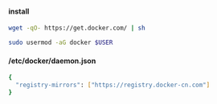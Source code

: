 #### install
```sh
wget -qO- https://get.docker.com/ | sh

sudo usermod -aG docker $USER
```

#### /etc/docker/daemon.json

```sh
{
  "registry-mirrors": ["https://registry.docker-cn.com"]
}
```

